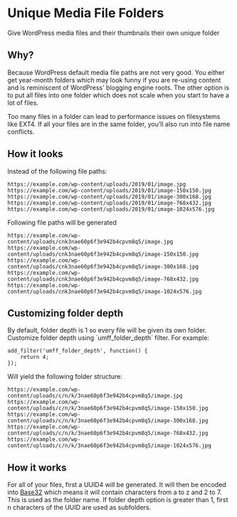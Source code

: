 # Unique Media File Folders

Give WordPress media files and their thumbnails their own unique folder

## Why?

Because WordPress default media file paths are not very good. You either get year-month folders which may look funny if you are re-using content and is reminiscent of WordPress' blogging engine roots. The other option is to put all files into one folder which does not scale when you start to have a lot of files.

Too many files in a folder can lead to performance issues on filesystems like EXT4. If all your files are in the same folder, you’ll also run into file name conflicts.

## How it looks

Instead of the following file paths:

```
https://example.com/wp-content/uploads/2019/01/image.jpg
https://example.com/wp-content/uploads/2019/01/image-150x150.jpg
https://example.com/wp-content/uploads/2019/01/image-300x168.jpg
https://example.com/wp-content/uploads/2019/01/image-768x432.jpg
https://example.com/wp-content/uploads/2019/01/image-1024x576.jpg
```

Following file paths will be generated

```
https://example.com/wp-content/uploads/cnk3nae60p6f3e942b4cpvm8q5/image.jpg
https://example.com/wp-content/uploads/cnk3nae60p6f3e942b4cpvm8q5/image-150x150.jpg
https://example.com/wp-content/uploads/cnk3nae60p6f3e942b4cpvm8q5/image-300x168.jpg
https://example.com/wp-content/uploads/cnk3nae60p6f3e942b4cpvm8q5/image-768x432.jpg
https://example.com/wp-content/uploads/cnk3nae60p6f3e942b4cpvm8q5/image-1024x576.jpg
```

## Customizing folder depth

By default, folder depth is 1 so every file will be given its own folder. Customize folder depth using ´umff_folder_depth´ filter. For example:

```
add_filter('umff_folder_depth', function() {
    return 4;
});
```

Will yield the following folder structure:

```
https://example.com/wp-content/uploads/c/n/k/3nae60p6f3e942b4cpvm8q5/image.jpg
https://example.com/wp-content/uploads/c/n/k/3nae60p6f3e942b4cpvm8q5/image-150x150.jpg
https://example.com/wp-content/uploads/c/n/k/3nae60p6f3e942b4cpvm8q5/image-300x168.jpg
https://example.com/wp-content/uploads/c/n/k/3nae60p6f3e942b4cpvm8q5/image-768x432.jpg
https://example.com/wp-content/uploads/c/n/k/3nae60p6f3e942b4cpvm8q5/image-1024x576.jpg
```

## How it works

For all of your files, first a UUID4 will be generated. It will then be encoded into [Base32](https://en.wikipedia.org/wiki/Base32) which means it will contain characters from a to z and 2 to 7. This is used as the folder name. If folder depth option is greater than 1, first n characters of the UUID are used as subfolders.
